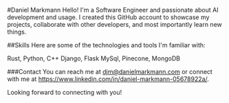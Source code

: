 #Daniel Markmann
Hello! I'm a Software Engineer and passionate about AI development and usage. I created this GitHub account to showcase my projects, collaborate with other developers, and most importantly learn new things.

##Skills
Here are some of the technologies and tools I'm familiar with:

Rust, Python, C++
Django, Flask
MySql, Pinecone, MongoDB


###Contact
You can reach me at djm@danielmarkmann.com or connect with me at https://www.linkedin.com/in/daniel-markmann-05678922a/.

Looking forward to connecting with you!
